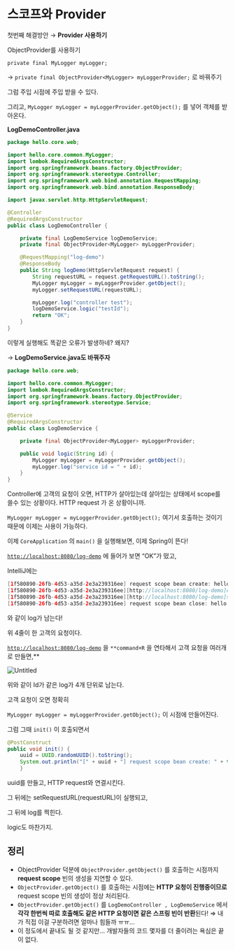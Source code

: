 # 스코프와 Provider

첫번째 해결방안 → **Provider 사용하기**

ObjectProvider를 사용하기 

`private final MyLogger myLogger;`

→ `private final ObjectProvider<MyLogger> myLoggerProvider;` 로 바꿔주기

그럼 주입 시점에 주입 받을 수 있다.

그리고, `MyLogger myLogger = myLoggerProvider.getObject();` 를 넣어 객체를 받아온다.

**LogDemoController.java**

```java
package hello.core.web;

import hello.core.common.MyLogger;
import lombok.RequiredArgsConstructor;
import org.springframework.beans.factory.ObjectProvider;
import org.springframework.stereotype.Controller;
import org.springframework.web.bind.annotation.RequestMapping;
import org.springframework.web.bind.annotation.ResponseBody;

import javax.servlet.http.HttpServletRequest;

@Controller
@RequiredArgsConstructor
public class LogDemoController {

    private final LogDemoService logDemoService;
    private final ObjectProvider<MyLogger> myLoggerProvider;

    @RequestMapping("log-demo")
    @ResponseBody
    public String logDemo(HttpServletRequest request) {
        String requestURL = request.getRequestURL().toString();
        MyLogger myLogger = myLoggerProvider.getObject();
        myLogger.setRequestURL(requestURL);

        myLogger.log("controller test");
        logDemoService.logic("testId");
        return "OK";
    }
}

```

이렇게 실행해도 똑같은 오류가 발생하네? 왜지?

→ **LogDemoService.java도 바꿔주자**

```java
package hello.core.web;

import hello.core.common.MyLogger;
import lombok.RequiredArgsConstructor;
import org.springframework.beans.factory.ObjectProvider;
import org.springframework.stereotype.Service;

@Service
@RequiredArgsConstructor
public class LogDemoService {

    private final ObjectProvider<MyLogger> myLoggerProvider;

    public void logic(String id) {
        MyLogger myLogger = myLoggerProvider.getObject();
        myLogger.log("service id = " + id);
    }
}
```

Controller에 고객의 요청이 오면, HTTP가 살아있는데 살아있는 상태에서 scope를 쓸수 있는 상황이다. HTTP request 가 온 상황이니까.

`MyLogger myLogger = myLoggerProvider.getObject();` 여기서 호출하는 것이기 때문에 이제는 사용이 가능하다. 

이제 `CoreApplication` 의 `main()` 을 실행해보면, 이제 Spring이 뜬다! 

[`http://localhost:8080/log-demo`](http://localhost:8080/log-demo) 에 들어가 보면 “OK”가 떴고,

IntelliJ에는 

```java
[1f580890-26fb-4d53-a35d-2e3a239316ee] request scope bean create: hello.core.common.MyLogger@6b479dd8
[1f580890-26fb-4d53-a35d-2e3a239316ee][http://localhost:8080/log-demo]controller test
[1f580890-26fb-4d53-a35d-2e3a239316ee][http://localhost:8080/log-demo]service id = testId
[1f580890-26fb-4d53-a35d-2e3a239316ee] request scope bean close: hello.core.common.MyLogger@6b479dd8
```

와 같이 log가 남는다!

위 4줄이 한 고객의 요청이다.

[`http://localhost:8080/log-demo`](http://localhost:8080/log-demo) 을 `**command+R` 을 연타해서 고객 요청을 여러개로 만들면,**

![Untitled](%E1%84%89%E1%85%B3%E1%84%8F%E1%85%A9%E1%84%91%E1%85%B3%E1%84%8B%E1%85%AA%20Provider%200e443fe6cd93454b88e204cee305b73c/Untitled.png)

위와 같이 Id가 같은 log가 4개 단위로 남는다.

고객 요청이 오면 정확히

`MyLogger myLogger = myLoggerProvider.getObject();` 이 시점에 만들어진다.

그럼 그때 `init()` 이 호출되면서 

```java
@PostConstruct
public void init() {
    uuid = UUID.randomUUID().toString();
    System.out.println("[" + uuid + "] request scope bean create: " + this);
    }
```

uuid를 만들고, HTTP request와 연결시킨다.

그 뒤에는 setRequestURL(requestURL)이 실행되고, 

그 뒤에 log를 찍힌다.

logic도 마찬가지.

## 정리

- ObjectProvider 덕분에 `ObjectProvider.getObject()` 를 호출하는 시점까지 **request scope** 빈의 생성을 지연할 수 있다.
- `ObjectProvider.getObject()` 를 호출하는 시점에는 **HTTP 요청이 진행중이므로** request scope 빈의 생성이 정상 처리된다.
- `ObjectProvider.getObject()` 를 `LogDemoController , LogDemoService` 에서 **각각 한번씩 따로 호출해도 같은 HTTP 요청이면 같은 스프링 빈이 반환**된다! 
⇒ 내가 직접 이걸 구분하려면 얼마나 힘들까 ㅠㅠ…
- 이 정도에서 끝내도 될 것 같지만… 개발자들의 코드 몇자를 더 줄이려는 욕심은 끝이 없다.